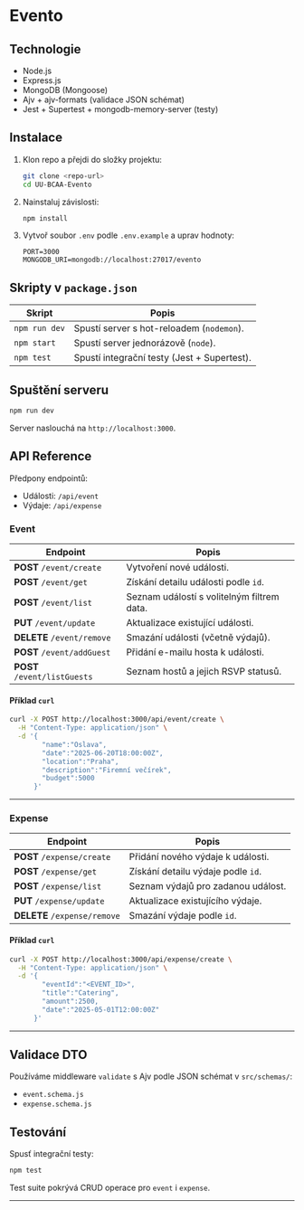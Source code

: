 # Evento 

## Technologie

* Node.js
* Express.js
* MongoDB (Mongoose)
* Ajv + ajv-formats (validace JSON schémat)
* Jest + Supertest + mongodb-memory-server (testy)

## Instalace

1. Klon repo a přejdi do složky projektu:

   ```bash
   git clone <repo-url>
   cd UU-BCAA-Evento
   ```
2. Nainstaluj závislosti:

   ```bash
   npm install
   ```
3. Vytvoř soubor `.env` podle `.env.example` a uprav hodnoty:

   ```
   PORT=3000
   MONGODB_URI=mongodb://localhost:27017/evento
   ```

## Skripty v `package.json`

| Skript        | Popis                                       |
| ------------- | ------------------------------------------- |
| `npm run dev` | Spustí server s hot-reloadem (`nodemon`).   |
| `npm start`   | Spustí server jednorázově (`node`).         |
| `npm test`    | Spustí integrační testy (Jest + Supertest). |

## Spuštění serveru

```bash
npm run dev
```

Server naslouchá na `http://localhost:3000`.

## API Reference

Předpony endpointů:

* Události: `/api/event`
* Výdaje:    `/api/expense`

### Event

| Endpoint                     | Popis                                      |
| ---------------------------- | ------------------------------------------ |
| **POST** `/event/create`     | Vytvoření nové události.                   |
| **POST** `/event/get`        | Získání detailu události podle `id`.       |
| **POST** `/event/list`       | Seznam událostí s volitelným filtrem data. |
| **PUT**  `/event/update`     | Aktualizace existující události.           |
| **DELETE** `/event/remove`   | Smazání události (včetně výdajů).          |
| **POST** `/event/addGuest`   | Přidání e-mailu hosta k události.          |
| **POST** `/event/listGuests` | Seznam hostů a jejich RSVP statusů.        |

#### Příklad `curl`

```bash
curl -X POST http://localhost:3000/api/event/create \
  -H "Content-Type: application/json" \
  -d '{
        "name":"Oslava",
        "date":"2025-06-20T18:00:00Z",
        "location":"Praha",
        "description":"Firemní večírek",
        "budget":5000
      }'
```

---

### Expense

| Endpoint                     | Popis                              |
| ---------------------------- | ---------------------------------- |
| **POST**   `/expense/create` | Přidání nového výdaje k události.  |
| **POST**   `/expense/get`    | Získání detailu výdaje podle `id`. |
| **POST**   `/expense/list`   | Seznam výdajů pro zadanou událost. |
| **PUT**    `/expense/update` | Aktualizace existujícího výdaje.   |
| **DELETE** `/expense/remove` | Smazání výdaje podle `id`.         |

#### Příklad `curl`

```bash
curl -X POST http://localhost:3000/api/expense/create \
  -H "Content-Type: application/json" \
  -d '{
        "eventId":"<EVENT_ID>",
        "title":"Catering",
        "amount":2500,
        "date":"2025-05-01T12:00:00Z"
      }'
```

---

## Validace DTO

Používáme middleware `validate` s Ajv podle JSON schémat v `src/schemas/`:

* `event.schema.js`
* `expense.schema.js`

## Testování

Spusť integrační testy:

```bash
npm test
```

Test suite pokrývá CRUD operace pro `event` i `expense`.

---